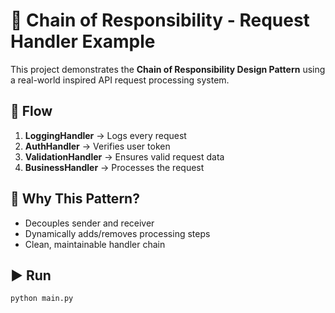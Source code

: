 # 🔗 Chain of Responsibility - Request Handler Example

This project demonstrates the **Chain of Responsibility Design Pattern** using a real-world inspired API request processing system.

## 📌 Flow
1. **LoggingHandler** → Logs every request
2. **AuthHandler** → Verifies user token
3. **ValidationHandler** → Ensures valid request data
4. **BusinessHandler** → Processes the request

## 🧠 Why This Pattern?
- Decouples sender and receiver
- Dynamically adds/removes processing steps
- Clean, maintainable handler chain

## ▶️ Run

```bash
python main.py
```